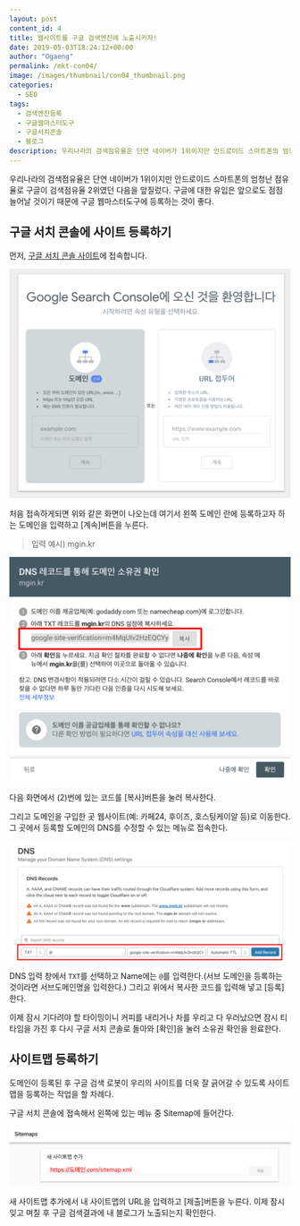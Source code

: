 ```yaml
---
layout: post
content_id: 4
title: 웹사이트를 구글 검색엔진에 노출시키자!
date: 2019-05-03T18:24:12+00:00
author: "Ogaeng"
permalink: /mkt-con04/
image: /images/thumbnail/con04_thumbnail.png
categories:
  - SEO
tags:
  - 검색엔진등록
  - 구글웹마스터도구
  - 구글서치콘솔
  - 블로그
description: 우리나라의 검색점유율은 단연 네이버가 1위이지만 안드로이드 스마트폰의 엄청난 점유율로 구글이 검색점유율 2위였던 다음을 앞질렀다. 구글에 대한 유입은 앞으로도 점점 늘어날 것이기 때문에 구글 웹마스터도구에 등록하는 것이 좋다.
---
```


우리나라의 검색점유율은 단연 네이버가 1위이지만 안드로이드 스마트폰의 엄청난 점유율로 구글이 검색점유율 2위였던 다음을 앞질렀다. 구글에 대한 유입은 앞으로도 점점 늘어날 것이기 때문에 구글 웹마스터도구에 등록하는 것이 좋다.

## 구글 서치 콘솔에 사이트 등록하기

먼저, [구글 서치 콘솔 사이트](https://search.google.com/search-console?hl=ko)에 접속합니다.

![서치 콘솔 인트로](/images/post/4/01.png)

처음 접속하게되면 위와 같은 화면이 나오는데 여기서 왼쪽 도메인 란에 등록하고자 하는 도메인을 입력하고 [계속]버튼을 누른다.

>  입력 예시) mgin.kr

![DNS 레코드 입력](/images/post/4/02.png)

다음 화면에서 (2)번에 있는 코드를 [복사]버튼을 눌러 복사한다.

그리고 도메인을 구입한 곳 웹사이트(예: 카페24, 후이즈, 호스팅케이알 등)로 이동한다. 그 곳에서 등록할 도메인의 DNS를 수정할 수 있는 메뉴로 접속한다.

![DNS 메뉴](/images/post/4/03.png)

DNS 입력 창에서 <code>TXT</code>를 선택하고 Name에는 <code>@</code>를 입력한다.(서브 도메인을 등록하는 것이라면 서브도메인명을 입력한다.) 그리고 위에서 복사한 코드를 입력해 넣고 [등록]한다.

이제 잠시 기다려야 할 타이밍이니 커피를 내리거나 차를 우리고 다 우러났으면 잠시 티타임을 가진 후 다시 구글 서치 콘솔로 돌아와 [확인]을 눌러 소유권 확인을 완료한다.



## 사이트맵 등록하기

도메인이 등록된 후 구글 검색 로봇이 우리의 사이트를 더욱 잘 긁어갈 수 있도록 사이트맵을 등록하는 작업을 할 차례다.

구글 서치 콘솔에 접속해서 왼쪽에 있는 메뉴 중 Sitemap에 들어간다.

![사이트맵 등록](/images/post/4/04.png)

새 사이트맵 추가에서 내 사이트맵의 URL을 입력하고 [제출]버튼을 누른다. 이제 잠시 잊고 며칠 후 구글 검색결과에 내 블로그가 노출되는지 확인한다.
